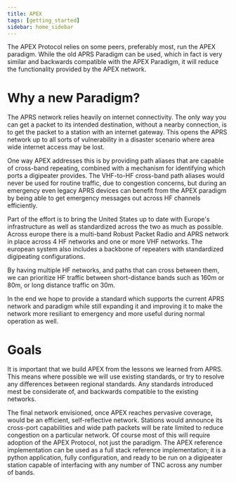 ```yaml
---
title: APEX
tags: [getting_started]
sidebar: home_sidebar
---
```

The APEX Protocol relies on some peers, preferably most, run the APEX paradigm.
While the old APRS Paradigm can be used, which in fact is very similar and
backwards compatible with the APEX Paradigm, it will reduce the functionality
provided by the APEX network.

# Why a new Paradigm?

The APRS network relies heavily on internet connectivity. The only way you can
get a packet to its intended destination, without a nearby connection, is to
get the packet to a station with an internet gateway. This opens the APRS
network up to all sorts of vulnerability in a disaster scenario where area
wide internet access may be lost.

One way APEX addresses this is by providing path aliases that are capable
of cross-band repeating, combined with a mechanism for identifying which
ports a digipeater provides. The VHF-to-HF cross-band path aliases would never
be used for routine traffic, due to congestion concerns, but during an
emergency even legacy APRS devices can benefit from the APEX paradigm by
being able to get emergency messages out across HF channels efficiently.

Part of the effort is to bring the United States up to date with Europe's
infrastructure as well as standardized across the two as much as possible.
Across europe there is a multi-band Robust Packet Radio and APRS network
in place across 4 HF networks and one or more VHF networks. The european
system also includes a backbone of repeaters with standardized digipeating
configurations.

By having multiple HF networks, and paths that can cross between them,
we can prioritize HF traffic between short-distance bands such as
160m or 80m, or long distance traffic on 30m.

In the end we hope to provide a standard which supports the current APRS
network and paradigm while still expanding it and improving it to make
the network more resiliant to emergency and more useful during normal
operation as well.

# Goals

It is important that we build APEX from the lessons we learned from APRS.
This means where possible we will use existing standards, or try to
resolve any differences between regional standards. Any standards
introduced mest be considerate of, and backwards compatible to the
existing networks.

The final network envisioned, once APEX reaches pervasive coverage,
would be an efficient, self-reflective network. Stations would announce
its cross-port capabilities and wide path packets will be rate limited
to reduce congestion on a particular network. Of course most of this will
require adoption of the APEX Protocol, not just the paradigm. The APEX
reference implementation can be used as a full stack reference
implementation; it is a python application, fully configuration, and
ready to be run on a digipeater station capable of interfacing with any
number of TNC across any number of bands.

